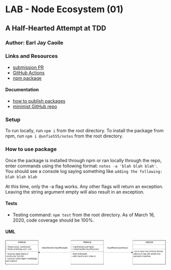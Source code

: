 # LAB - Node Ecosystem (01)

## A Half-Hearted Attempt at TDD

### Author: Earl Jay Caoile

### Links and Resources

- [submission PR](https://github.com/earljay-caoile-401-advanced-javascript/notes/pull/1)
- [GitHub Actions](https://github.com/earljay-caoile-401-advanced-javascript/notes/actions)
- [npm package](https://www.npmjs.com/package/@unfie555/notes)

#### Documentation

- [how to publish packages](https://zellwk.com/blog/publish-to-npm/)
- [minimist GitHub repo](https://github.com/substack/minimist)

### Setup

To run locally, run `npm i` from the root directory.
To install the package from npm, run `npm i @unfie555/notes` from the root directory.

### How to use package
Once the package is installed through npm or ran locally through the repo, enter commands using the following format: `notes -a 'blah blah blah'`. You should see a console log saying something like `adding the following: blah blah blah`

At this time, only the -a flag works. Any other flags will return an exception. Leaving the string argument empty will also result in an exception.

#### Tests

- Testing command: `npm test` from the root directory. As of March 16, 2020, code coverage should be 100%.

#### UML

![UML Image](lab-01-uml.jpg "uml diagram")
